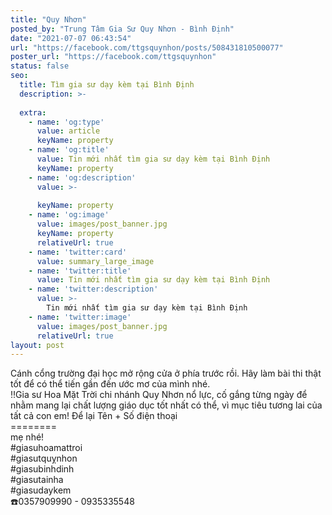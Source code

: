```yaml
---
title: "Quy Nhơn"
posted_by: "Trung Tâm Gia Sư Quy Nhơn - Bình Định"
date: "2021-07-07 06:43:54"
url: "https://facebook.com/ttgsquynhon/posts/508431810500077"
poster_url: "https://facebook.com/ttgsquynhon"
status: false
seo:
  title: Tìm gia sư dạy kèm tại Bình Định
  description: >-
    
  extra:
    - name: 'og:type'
      value: article
      keyName: property
    - name: 'og:title'
      value: Tin mới nhất tìm gia sư dạy kèm tại Bình Định
      keyName: property
    - name: 'og:description'
      value: >-
        
      keyName: property
    - name: 'og:image'
      value: images/post_banner.jpg
      keyName: property
      relativeUrl: true
    - name: 'twitter:card'
      value: summary_large_image
    - name: 'twitter:title'
      value: Tin mới nhất tìm gia sư dạy kèm tại Bình Định
    - name: 'twitter:description'
      value: >-
        Tin mới nhất tìm gia sư dạy kèm tại Bình Định
    - name: 'twitter:image'
      value: images/post_banner.jpg
      relativeUrl: true
layout: post
---
```

Cánh cổng trường đại học mở rộng cửa ở phía trước rồi. Hãy làm bài thi thật tốt để có thể tiến gần đến ước mơ của mình nhé.<br>‼️Gia sư Hoa Mặt Trời chi nhánh Quy Nhơn nổ lực, cố gắng từng ngày để nhằm mang lại chất lượng giáo dục tốt nhất có thể, vì mục tiêu tương lai của tất cả con em! Để lại Tên + Số điện thoại<br>========<br>mẹ nhé!<br>#giasuhoamattroi<br>#giasutquỵnhon<br>#giasubinhdinh<br>#giasutainha<br>#giasudaykem<br>☎️0357909990 - 0935335548
